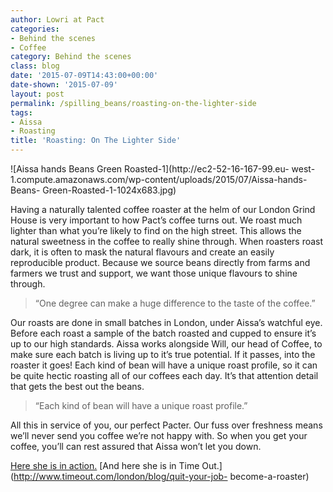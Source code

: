 ```yaml
---
author: Lowri at Pact
categories:
- Behind the scenes
- Coffee
category: Behind the scenes
class: blog
date: '2015-07-09T14:43:00+00:00'
date-shown: '2015-07-09'
layout: post
permalink: /spilling_beans/roasting-on-the-lighter-side
tags:
- Aissa
- Roasting
title: 'Roasting: On The Lighter Side'
---
```


![Aissa hands Beans Green Roasted-1](http://ec2-52-16-167-99.eu-
west-1.compute.amazonaws.com/wp-content/uploads/2015/07/Aissa-hands-Beans-
Green-Roasted-1-1024x683.jpg)

Having a naturally talented coffee roaster at the helm of our London Grind
House is very important to how Pact’s coffee turns out. We roast much lighter
than what you’re likely to find on the high street. This allows the natural
sweetness in the coffee to really shine through. When roasters roast dark, it
is often to mask the natural flavours and create an easily reproducible
product. Because we source beans directly from farms and farmers we trust and
support, we want those unique flavours to shine through.

> “One degree can make a huge difference to the taste of the coffee.”

Our roasts are done in small batches in London, under Aissa’s watchful eye.
Before each roast a sample of the batch roasted and cupped to ensure it’s up
to our high standards. Aissa works alongside Will, our head of Coffee, to make
sure each batch is living up to it’s true potential. If it passes, into the
roaster it goes! Each kind of bean will have a unique roast profile, so it can
be quite hectic roasting all of our coffees each day. It’s that attention
detail that gets the best out the beans.

> “Each kind of bean will have a unique roast profile.”

All this in service of you, our perfect Pacter. Our fuss over freshness means
we’ll never send you coffee we’re not happy with. So when you get your coffee,
you’ll can rest assured that Aissa won’t let you down.

[Here she is in action.](https://www.youtube.com/watch?v=xnyK2cST5TY) [And
here she is in Time Out.](http://www.timeout.com/london/blog/quit-your-job-
become-a-roaster)